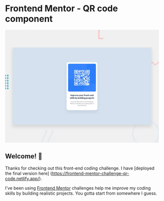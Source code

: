 # Frontend Mentor - QR code component

![Design preview for the QR code component coding challenge](./design/desktop-preview.jpg)

## Welcome! 👋

Thanks for checking out this front-end coding challenge. I have [deployed the final version here] (https://frontend-mentor-challenge-qr-code.netlify.app/).

I've been using [Frontend Mentor](https://www.frontendmentor.io) challenges help me improve my coding skills by building realistic projects. You gotta start from somewhere I guess.